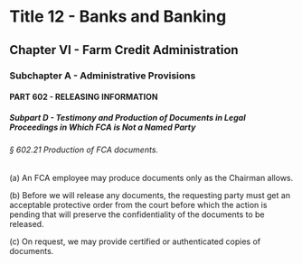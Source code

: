 
# Title 12 - Banks and Banking
## Chapter VI - Farm Credit Administration
### Subchapter A - Administrative Provisions
#### PART 602 - RELEASING INFORMATION
##### Subpart D - Testimony and Production of Documents in Legal Proceedings in Which FCA is Not a Named Party
###### § 602.21 Production of FCA documents.

(a) An FCA employee may produce documents only as the Chairman allows.

(b) Before we will release any documents, the requesting party must get an acceptable protective order from the court before which the action is pending that will preserve the confidentiality of the documents to be released.

(c) On request, we may provide certified or authenticated copies of documents.
